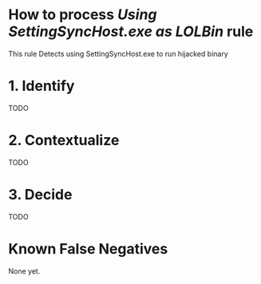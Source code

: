 # How to process *Using SettingSyncHost.exe as LOLBin* rule
This rule Detects using SettingSyncHost.exe to run hijacked binary

# 1. Identify
TODO

# 2. Contextualize
TODO

# 3. Decide
TODO

# Known False Negatives
None yet.
